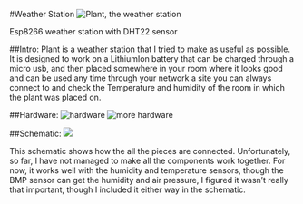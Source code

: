 #Weather Station
![Plant, the weather station](https://i.imgur.com/nYFJtBd.png)

Esp8266 weather station with DHT22 sensor

##Intro:
Plant is a weather station that I tried to make as useful as possible. It is designed to work on a LithiumIon battery that can be charged through a micro usb, and then placed somewhere in your room where it
looks good and can be used any time through your network a site you can always connect to and check
the Temperature and humidity of the room in which the plant was placed on.

##Hardware:
![hardware](https://i.imgur.com/wGmoTqq.png)
![more hardware](https://i.imgur.com/mRySDWx.png)


##Schematic:
![](https://i.imgur.com/1uq5HiX.png)

This schematic shows how the all the pieces are connected. Unfortunately, so far, I have not managed to
make all the components work together. For now, it works well with the humidity and temperature
sensors, though the BMP sensor can get the humidity and air pressure, I figured it wasn’t really that
important, though I included it either way in the schematic.
